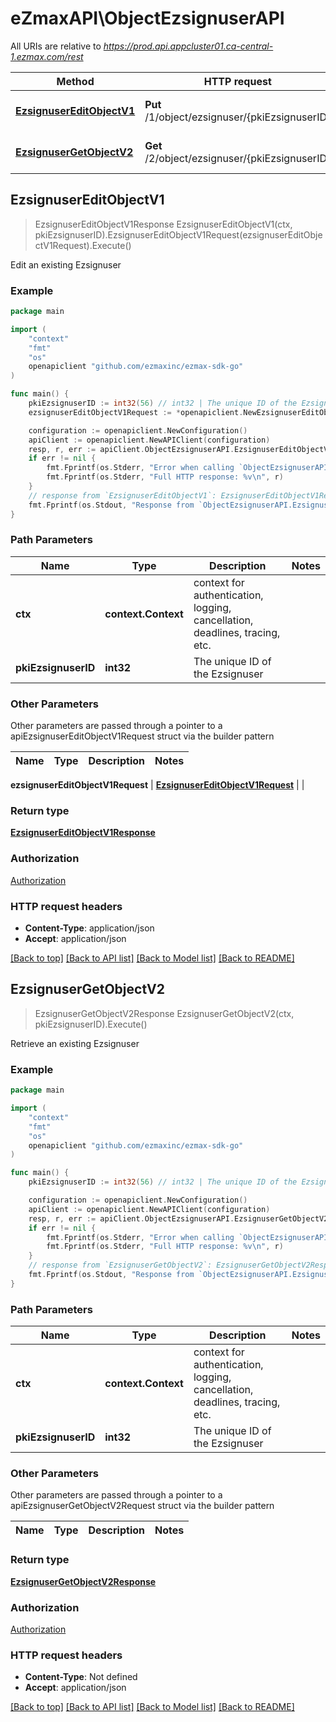 # eZmaxAPI\ObjectEzsignuserAPI

All URIs are relative to *https://prod.api.appcluster01.ca-central-1.ezmax.com/rest*

Method | HTTP request | Description
------------- | ------------- | -------------
[**EzsignuserEditObjectV1**](ObjectEzsignuserAPI.md#EzsignuserEditObjectV1) | **Put** /1/object/ezsignuser/{pkiEzsignuserID} | Edit an existing Ezsignuser
[**EzsignuserGetObjectV2**](ObjectEzsignuserAPI.md#EzsignuserGetObjectV2) | **Get** /2/object/ezsignuser/{pkiEzsignuserID} | Retrieve an existing Ezsignuser



## EzsignuserEditObjectV1

> EzsignuserEditObjectV1Response EzsignuserEditObjectV1(ctx, pkiEzsignuserID).EzsignuserEditObjectV1Request(ezsignuserEditObjectV1Request).Execute()

Edit an existing Ezsignuser



### Example

```go
package main

import (
	"context"
	"fmt"
	"os"
	openapiclient "github.com/ezmaxinc/ezmax-sdk-go"
)

func main() {
	pkiEzsignuserID := int32(56) // int32 | The unique ID of the Ezsignuser
	ezsignuserEditObjectV1Request := *openapiclient.NewEzsignuserEditObjectV1Request(*openapiclient.NewEzsignuserRequestCompound(int32(21), *openapiclient.NewContactRequestCompoundV2(int32(2), int32(2), openapiclient.Field-eContactType("Agent"), "John", "Doe", *openapiclient.NewContactinformationsRequestCompoundV2(openapiclient.Field-eContactinformationsType("BankAccount"), int32(123), int32(123), int32(123), int32(123), []openapiclient.AddressRequestCompound{*openapiclient.NewAddressRequestCompound(int32(1), "2540", "Daniel-Johnson Blvd.", "Laval", int32(11), int32(1), "H7T2S3")}, []openapiclient.PhoneRequestCompound{*openapiclient.NewPhoneRequestCompound(int32(1))}, []openapiclient.EmailRequestCompound{*openapiclient.NewEmailRequestCompound(int32(1), "email@example.com")}, []openapiclient.WebsiteRequestCompound{*openapiclient.NewWebsiteRequestCompound(int32(1), "https://www.example.com")})))) // EzsignuserEditObjectV1Request | 

	configuration := openapiclient.NewConfiguration()
	apiClient := openapiclient.NewAPIClient(configuration)
	resp, r, err := apiClient.ObjectEzsignuserAPI.EzsignuserEditObjectV1(context.Background(), pkiEzsignuserID).EzsignuserEditObjectV1Request(ezsignuserEditObjectV1Request).Execute()
	if err != nil {
		fmt.Fprintf(os.Stderr, "Error when calling `ObjectEzsignuserAPI.EzsignuserEditObjectV1``: %v\n", err)
		fmt.Fprintf(os.Stderr, "Full HTTP response: %v\n", r)
	}
	// response from `EzsignuserEditObjectV1`: EzsignuserEditObjectV1Response
	fmt.Fprintf(os.Stdout, "Response from `ObjectEzsignuserAPI.EzsignuserEditObjectV1`: %v\n", resp)
}
```

### Path Parameters


Name | Type | Description  | Notes
------------- | ------------- | ------------- | -------------
**ctx** | **context.Context** | context for authentication, logging, cancellation, deadlines, tracing, etc.
**pkiEzsignuserID** | **int32** | The unique ID of the Ezsignuser | 

### Other Parameters

Other parameters are passed through a pointer to a apiEzsignuserEditObjectV1Request struct via the builder pattern


Name | Type | Description  | Notes
------------- | ------------- | ------------- | -------------

 **ezsignuserEditObjectV1Request** | [**EzsignuserEditObjectV1Request**](EzsignuserEditObjectV1Request.md) |  | 

### Return type

[**EzsignuserEditObjectV1Response**](EzsignuserEditObjectV1Response.md)

### Authorization

[Authorization](../README.md#Authorization)

### HTTP request headers

- **Content-Type**: application/json
- **Accept**: application/json

[[Back to top]](#) [[Back to API list]](../README.md#documentation-for-api-endpoints)
[[Back to Model list]](../README.md#documentation-for-models)
[[Back to README]](../README.md)


## EzsignuserGetObjectV2

> EzsignuserGetObjectV2Response EzsignuserGetObjectV2(ctx, pkiEzsignuserID).Execute()

Retrieve an existing Ezsignuser



### Example

```go
package main

import (
	"context"
	"fmt"
	"os"
	openapiclient "github.com/ezmaxinc/ezmax-sdk-go"
)

func main() {
	pkiEzsignuserID := int32(56) // int32 | The unique ID of the Ezsignuser

	configuration := openapiclient.NewConfiguration()
	apiClient := openapiclient.NewAPIClient(configuration)
	resp, r, err := apiClient.ObjectEzsignuserAPI.EzsignuserGetObjectV2(context.Background(), pkiEzsignuserID).Execute()
	if err != nil {
		fmt.Fprintf(os.Stderr, "Error when calling `ObjectEzsignuserAPI.EzsignuserGetObjectV2``: %v\n", err)
		fmt.Fprintf(os.Stderr, "Full HTTP response: %v\n", r)
	}
	// response from `EzsignuserGetObjectV2`: EzsignuserGetObjectV2Response
	fmt.Fprintf(os.Stdout, "Response from `ObjectEzsignuserAPI.EzsignuserGetObjectV2`: %v\n", resp)
}
```

### Path Parameters


Name | Type | Description  | Notes
------------- | ------------- | ------------- | -------------
**ctx** | **context.Context** | context for authentication, logging, cancellation, deadlines, tracing, etc.
**pkiEzsignuserID** | **int32** | The unique ID of the Ezsignuser | 

### Other Parameters

Other parameters are passed through a pointer to a apiEzsignuserGetObjectV2Request struct via the builder pattern


Name | Type | Description  | Notes
------------- | ------------- | ------------- | -------------


### Return type

[**EzsignuserGetObjectV2Response**](EzsignuserGetObjectV2Response.md)

### Authorization

[Authorization](../README.md#Authorization)

### HTTP request headers

- **Content-Type**: Not defined
- **Accept**: application/json

[[Back to top]](#) [[Back to API list]](../README.md#documentation-for-api-endpoints)
[[Back to Model list]](../README.md#documentation-for-models)
[[Back to README]](../README.md)


